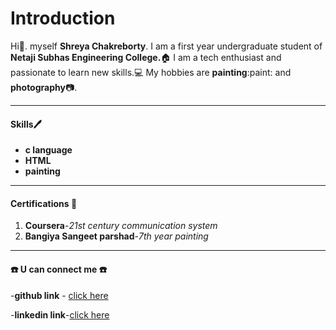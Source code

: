 # Introduction
Hi:wave:. myself **Shreya Chakreborty**.
I am a first year undergraduate student of **Netaji Subhas Engineering College.**:house:
I am a tech enthusiast and passionate to learn new skills.:computer:
My hobbies are **painting**:paint: and **photography**:camera:.
***
#### Skills:pen:

- **c language**
- **HTML**
- **painting**

***

#### Certifications :receipt:
1. **Coursera**-*21st century communication system*
2. **Bangiya Sangeet parshad**-*7th year painting*

***

#### :phone: U can connect me :phone:
-**github link** - [click here](https://github.com/SiennaBrook)

-**linkedin link**-[click here](https://www.linkedin.com/in/shreya-chakraborty-b83190205)

